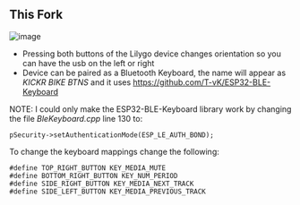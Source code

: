 ## This Fork
![image](https://github.com/joaoasilva/KickrBikeDisplay/assets/3317453/100b2ff8-7dc2-43d6-ba9f-c584ac252bbc)

- Pressing both buttons of the Lilygo device changes orientation so you can have the usb on the left or right
- Device can be paired as a Bluetooth Keyboard, the name will appear as *KICKR BIKE BTNS* and it uses https://github.com/T-vK/ESP32-BLE-Keyboard

NOTE: I could only make the ESP32-BLE-Keyboard library work by changing the file *BleKeyboard.cpp* line 130 to:
```
pSecurity->setAuthenticationMode(ESP_LE_AUTH_BOND); 
```


To change the keyboard mappings change the following:
```
#define TOP_RIGHT_BUTTON KEY_MEDIA_MUTE
#define BOTTOM_RIGHT_BUTTON KEY_NUM_PERIOD
#define SIDE_RIGHT_BUTTON KEY_MEDIA_NEXT_TRACK
#define SIDE_LEFT_BUTTON KEY_MEDIA_PREVIOUS_TRACK
```
